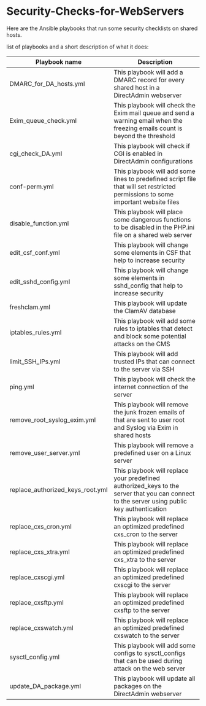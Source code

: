 # Security-Checks-for-WebServers
Here are the Ansible playbooks that run some security checklists on shared hosts.

list of playbooks and a short description of what it does:

| Playbook name  | Description |
| ------------- | ------------- |
| DMARC_for_DA_hosts.yml  | This playbook will add a DMARC record for every shared host in a DirectAdmin webserver |
| Exim_queue_check.yml  | This playbook will check the Exim mail queue and send a warning email when the freezing emails count is beyond the threshold |
| cgi_check_DA.yml  | This playbook will check if CGI is enabled in DirectAdmin configurations |
| conf-perm.yml  | This playbook will add some lines to predefined script file that will set restricted permissions to some important website files |
| disable_function.yml  | This playbook will place some dangerous functions to be disabled in the PHP.ini file on a shared web server |
| edit_csf_conf.yml  | This playbook will change some elements in CSF that help to increase security |
| edit_sshd_config.yml  | This playbook will change some elements in sshd_config that help to increase security |
| freshclam.yml  | This playbook will update the ClamAV database |
| iptables_rules.yml  | This playbook will add some rules to iptables that detect and block some potential attacks on the CMS |
| limit_SSH_IPs.yml  | This playbook will add trusted IPs that can connect to the server via SSH |
| ping.yml  | This playbook will check the internet connection of the server |
| remove_root_syslog_exim.yml  | This playbook will remove the junk frozen emails of that are sent to user root and Syslog via Exim in shared hosts |
| remove_user_server.yml  | This playbook will remove a predefined user on a Linux server |
| replace_authorized_keys_root.yml  | This playbook will replace your predefined authorized_keys to the server that you can connect to the server using public key authentication |
| replace_cxs_cron.yml  | This playbook will replace an optimized predefined cxs_cron to the server |
| replace_cxs_xtra.yml  | This playbook will replace an optimized predefined cxs_xtra to the server |
| replace_cxscgi.yml  | This playbook will replace an optimized predefined cxscgi to the server |
| replace_cxsftp.yml  | This playbook will replace an optimized predefined cxsftp to the server |
| replace_cxswatch.yml  | This playbook will replace an optimized predefined cxswatch to the server |
| sysctl_config.yml  | This playbook will add some configs to sysctl_configs that can be used during attack on the web server |
| update_DA_package.yml  | This playbook will update all packages on the DirectAdmin webserver |
